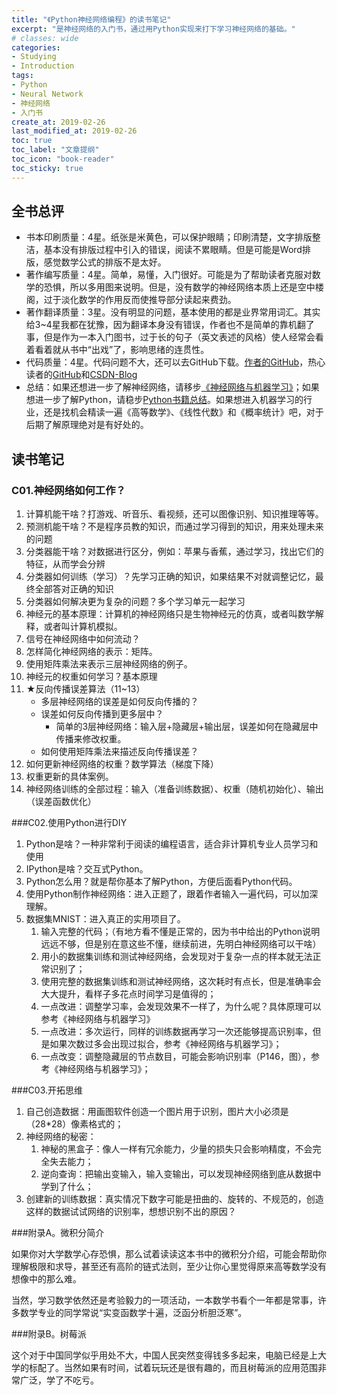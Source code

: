 ```yaml
---
title: "《Python神经网络编程》的读书笔记"
excerpt: "是神经网络的入门书，通过用Python实现来打下学习神经网络的基础。"
# classes: wide
categories:
- Studying
- Introduction
tags:
- Python
- Neural Network
- 神经网络
- 入门书
create_at: 2019-02-26
last_modified_at: 2019-02-26
toc: true
toc_label: "文章提纲"
toc_icon: "book-reader"
toc_sticky: true
---
```


## 全书总评
* 书本印刷质量：4星。纸张是米黄色，可以保护眼睛；印刷清楚，文字排版整洁，基本没有排版过程中引入的错误，阅读不累眼睛。但是可能是Word排版，感觉数学公式的排版不是太好。
* 著作编写质量：4星。简单，易懂，入门很好。可能是为了帮助读者克服对数学的恐惧，所以多用图来说明。但是，没有数学的神经网络本质上还是空中楼阁，过于淡化数学的作用反而使推导部分读起来费劲。
* 著作翻译质量：3星。没有明显的问题，基本使用的都是业界常用词汇。其实给3~4星我都在犹豫，因为翻译本身没有错误，作者也不是简单的靠机翻了事，但是作为一本入门图书，过于长的句子（英文表述的风格）使人经常会看着看着就从书中“出戏”了，影响思绪的连贯性。
* 代码质量：4星。代码问题不大，还可以去GitHub下载。[作者的GitHub](https://github.com/makeyourownneuralnetwork/makeyourownneuralnetwork)，热心读者的[GitHub](https://github.com/hzka/PythonNetworkBook)和[CSDN-Blog](https://blog.csdn.net/weixin_38244174/article/details/85195851)
* 总结：如果还想进一步了解神经网络，请移步[《神经网络与机器学习》](《神经网络与机器学习》-读书-笔记)；如果想进一步了解Python，请稳步[Python书籍总结](Python-书籍-总结)。如果想进入机器学习的行业，还是找机会精读一遍《高等数学》、《线性代数》和《概率统计》吧，对于后期了解原理绝对是有好处的。

## 读书笔记
### C01.神经网络如何工作？
1. 计算机能干啥？打游戏、听音乐、看视频，还可以图像识别、知识推理等等。
2. 预测机能干啥？不是程序员教的知识，而通过学习得到的知识，用来处理未来的问题
3. 分类器能干啥？对数据进行区分，例如：苹果与香蕉，通过学习，找出它们的特征，从而学会分辨
4. 分类器如何训练（学习）？先学习正确的知识，如果结果不对就调整记忆，最终全部答对正确的知识
5. 分类器如何解决更为复杂的问题？多个学习单元一起学习
6. 神经元的基本原理：计算机的神经网络只是生物神经元的仿真，或者叫数学解释，或者叫计算机模拟。
7. 信号在神经网络中如何流动？
8. 怎样简化神经网络的表示：矩阵。
9. 使用矩阵乘法来表示三层神经网络的例子。
10. 神经元的权重如何学习？基本原理
11. ★反向传播误差算法（11~13）
    * 多层神经网络的误差是如何反向传播的？
    * 误差如何反向传播到更多层中？
        - 简单的3层神经网络：输入层+隐藏层+输出层，误差如何在隐藏层中传播来修改权重。
    * 如何使用矩阵乘法来描述反向传播误差？
12. 如何更新神经网络的权重？数学算法（梯度下降）
13. 权重更新的具体案例。
14. 神经网络训练的全部过程：输入（准备训练数据）、权重（随机初始化）、输出（误差函数优化）

###C02.使用Python进行DIY
1. Python是啥？一种非常利于阅读的编程语言，适合非计算机专业人员学习和使用
2. IPython是啥？交互式Python。
3. Python怎么用？就是帮你基本了解Python，方便后面看Python代码。
4. 使用Python制作神经网络：进入正题了，跟着作者输入一遍代码，可以加深理解。
5. 数据集MNIST：进入真正的实用项目了。
   1. 输入完整的代码；（有地方看不懂是正常的，因为书中给出的Python说明远远不够，但是别在意这些不懂，继续前进，先明白神经网络可以干啥）
   2. 用小的数据集训练和测试神经网络，会发现对于复杂一点的样本就无法正常识别了；
   3. 使用完整的数据集训练和测试神经网络，这次耗时有点长，但是准确率会大大提升，看样子多花点时间学习是值得的；
   4. 一点改进：调整学习率，会发现效果不一样了，为什么呢？具体原理可以参考《神经网络与机器学习》
   5. 一点改进：多次运行，同样的训练数据再学习一次还能够提高识别率，但是如果次数过多会出现过拟合，参考《神经网络与机器学习》；
   6. 一点改变：调整隐藏层的节点数目，可能会影响识别率（P146，图），参考《神经网络与机器学习》；

###C03.开拓思维
1. 自己创造数据：用画图软件创造一个图片用于识别，图片大小必须是（28*28）像素格式的；
2. 神经网络的秘密：
   1. 神秘的黑盒子：像人一样有冗余能力，少量的损失只会影响精度，不会完全失去能力；
   2. 逆向查询：把输出变输入，输入变输出，可以发现神经网络到底从数据中学到了什么；
3. 创建新的训练数据：真实情况下数字可能是扭曲的、旋转的、不规范的，创造这样的数据试试网络的识别率，想想识别不出的原因？

###附录A。微积分简介

如果你对大学数学心存恐惧，那么试着读读这本书中的微积分介绍，可能会帮助你理解极限和求导，甚至还有高阶的链式法则，至少让你心里觉得原来高等数学没有想像中的那么难。

当然，学习数学依然还是考验毅力的一项活动，一本数学书看个一年都是常事，许多数学专业的同学常说“实变函数学十遍，泛函分析胆泛寒”。

###附录B。树莓派

这个对于中国同学似乎用处不大，中国人民突然变得钱多多起来，电脑已经是上大学的标配了。当然如果有时间，试着玩玩还是很有趣的，而且树莓派的应用范围非常广泛，学了不吃亏。
